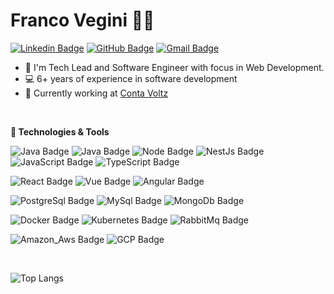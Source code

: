 # Franco Vegini :man_technologist:

[![Linkedin Badge](https://img.shields.io/badge/LinkedIn-0077B5?style=for-the-badge&logo=linkedin&logoColor=white&link=https://www.linkedin.com/in/franco-vegini/)](https://www.linkedin.com/in/franco-vegini/)
[![GitHub Badge](https://img.shields.io/badge/Github-000?style=for-the-badge&logo=Github&logoColor=white&link=https://github.com/francovegini)](https://github.com/francovegini)
[![Gmail Badge](https://img.shields.io/badge/Gmail-c14438?style=for-the-badge&logo=Gmail&logoColor=white&link=mailto:francovegini@gmail.com)](mailto:francovegini@gmail.com)

- 🏢 I'm Tech Lead and Software Engineer with focus in Web Development.
- 💻 6+ years of experience in software development
- 💼 Currently working at [Conta Voltz](https://github.com/ContaVoltz)


<br>

**🚀 Technologies & Tools**

![Java Badge](https://img.shields.io/badge/Java-ED8B00?style=for-the-badge&logo=openjdk&logoColor=black)
![Java Badge](https://img.shields.io/badge/Spring-6DB33F?style=for-the-badge&logo=spring&logoColor=white)
![Node Badge](https://img.shields.io/badge/Node.js-43853D?style=for-the-badge&logo=node.js&logoColor=black)
![NestJs Badge](https://img.shields.io/badge/NestJs-ea2845?style=for-the-badge&logo=nestjs&logoColor=black)
![JavaScript Badge](https://img.shields.io/badge/JavaScript-F7DF1E?style=for-the-badge&logo=javascript&logoColor=black) 
![TypeScript Badge](https://img.shields.io/badge/TypeScript-3178C6?style=for-the-badge&logo=typescript&logoColor=black)
 

![React Badge](https://img.shields.io/badge/ReactJs-61DAFB?style=for-the-badge&logo=react&logoColor=white) 
![Vue Badge](https://img.shields.io/badge/Vue.js-35495E?style=for-the-badge&logo=vue.js&logoColor=white)
![Angular Badge](https://img.shields.io/badge/Angular-DD0031?style=for-the-badge&logo=angular&logoColor=white)

![PostgreSql Badge](https://img.shields.io/badge/PostgreSQL-316192?style=for-the-badge&logo=postgresql&logoColor=white)
![MySql Badge](https://img.shields.io/badge/Mysql-4479A1?style=for-the-badge&logo=MySql&logoColor=white)
![MongoDb Badge](https://img.shields.io/badge/MongoDb-47A248?style=for-the-badge&logo=MongoDb&logoColor=white)

![Docker Badge](https://img.shields.io/badge/docker-2496ED?style=for-the-badge&logo=docker&logoColor=white)
![Kubernetes Badge](https://img.shields.io/badge/kubernetes-326CE5?style=for-the-badge&logo=kubernetes&logoColor=white) 
![RabbitMq Badge](https://img.shields.io/badge/RabbitMq-FF6600?style=for-the-badge&logo=RabbitMq&logoColor=white)

![Amazon_Aws Badge](https://img.shields.io/badge/Amazon_aws-232F3E?style=for-the-badge&logo=amazon%20aws&logoColor=white)
![GCP Badge](https://img.shields.io/badge/Google_Cloud-4285F4?style=for-the-badge&logo=google-cloud&logoColor=white)

<br>

![Top Langs](https://github-readme-stats.vercel.app/api/top-langs/?username=francovegini&layout=donut-vertical)

